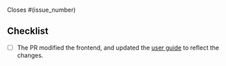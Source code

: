 Closes #(issue_number)

## Checklist

- [ ] The PR modified the frontend, and updated the [user guide](https://github.com/rotki/rotki/blob/develop/docs/usage_guide.rst) to reflect the changes.
